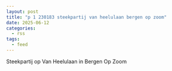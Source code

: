 ```yaml
---
layout: post
title: "p 1 230183 steekpartij van heelulaan bergen op zoom"
date: 2025-06-12
categories: 
  - rss
tags: 
  - feed
---
```


Steekpartij op Van Heelulaan in Bergen Op Zoom
